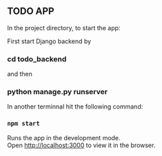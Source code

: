 ## TODO APP

In the project directory, to start the app:

First start Django backend by

### cd todo_backend

and then 

### python manage.py runserver

In another terminnal hit the following command:

### `npm start`

Runs the app in the development mode.<br />
Open [http://localhost:3000](http://localhost:3000) to view it in the browser.
